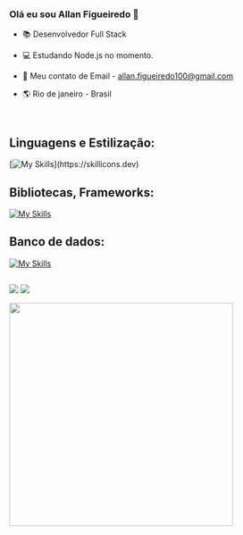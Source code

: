 ### Olá eu sou Allan Figueiredo 👋


- 📚 Desenvolvedor Full Stack
- 💻 Estudando Node.js no momento.
- 💬 Meu contato de Email - allan.figueiredo100@gmail.com
- 🌎 Rio de janeiro - Brasil

  <div style="display: inline_block"><br>
<h2>Linguagens e Estilização:</h2>

  [![My Skills](https://skillicons.dev/icons?i=js,typescript,python,html,css,)](https://skillicons.dev)
  <h2>Bibliotecas, Frameworks:</h2>
    
  [![My Skills](https://skillicons.dev/icons?i=nodejs,express,sequelize,react)](https://skillicons.dev)
  <h2>Banco de dados:</h2>

  [![My Skills](https://skillicons.dev/icons?i=mysql,redis,postgresql,sqlite)](https://skillicons.dev)
</div>

  
  
  ##
  
  
  <div> 
 

  <a href = "allan.figueiredo100@gmail.com"><img src="https://img.shields.io/badge/-Gmail-%23333?style=for-the-badge&logo=gmail&logoColor=white" target="_blank"></a>
  <a href="https://www.linkedin.com/in/allan-figueiredo-255385138/" target="_blank"><img src="https://img.shields.io/badge/-LinkedIn-%230077B5?style=for-the-badge&logo=linkedin&logoColor=white" target="_blank"></a>

 
</div>

<td><img width="400px" align="left" src="https://github-readme-stats-git-masterrstaa-rickstaa.vercel.app/api/top-langs/?username=Allan-Figueiredo&hide=html,TSQL,CSS,PLSQL,php,SCSS,Jupyter%20Notebook&layout=compact&count_private=true&langs_count=8" /></td>
